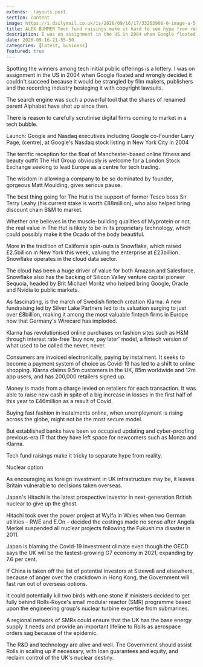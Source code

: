 ```yaml
---
extends: _layouts.post
section: content
image: https://i.dailymail.co.uk/1s/2020/09/16/17/33263908-0-image-a-5_1600274865657.jpg 
title: ALEX BUMMER Tech fund raisings make it hard to see hype from reality 
description: I was on assignment in the US in 2004 when Google floated and wrongly decided it couldnt succeed because it would be strangled by film makers, publishers and the recording industry. 
date: 2020-09-16-21-55-50 
categories: [latest, business] 
featured: true 
--- 
```

Spotting the winners among tech initial public offerings is a lottery. I was on assignment in the US in 2004 when Google floated and wrongly decided it couldn't succeed because it would be strangled by film makers, publishers and the recording industry besieging it with copyright lawsuits.

The search engine was such a powerful tool that the shares of renamed parent Alphabet have shot up since then.

There is reason to carefully scrutinise digital firms coming to market in a tech bubble. 

Launch: Google and Nasdaq executives including Google co-Founder Larry Page, (centre), at Google's Nasdaq stock listing in New York City in 2004   

The terrific reception for the float of Manchester-based online fitness and beauty outfit The Hut Group obviously is welcome for a London Stock Exchange seeking to lead Europe as a centre for tech trading.

The wisdom in allowing a company to be so dominated by founder, gorgeous Matt Moulding, gives serious pause. 

The best thing going for The Hut is the support of former Tesco boss Sir Terry Leahy (his current stake is worth £88million), who also helped bring discount chain B&M to market.

Whether one believes in the muscle-building qualities of Myprotein or not, the real value in The Hut is likely to be in its proprietary technology, which could possibly make it the Ocado of the body beautiful.

More in the tradition of California spin-outs is Snowflake, which raised £2.5billion in New York this week, valuing the enterprise at £23billion. Snowflake operates in the cloud data sector. 

The cloud has been a huge driver of value for both Amazon and Salesforce. Snowflake also has the backing of Silicon Valley venture capital pioneer Sequoia, headed by Brit Michael Moritz who helped bring Google, Oracle and Nvidia to public markets.

As fascinating, is the march of Swedish fintech creation Klarna. A new fundraising led by Silver Lake Partners led to its valuation surging to just over £8billion, making it among the most valuable fintech firms in Europe now that Germany's Wirecard has imploded. 

Klarna has revolutionised online purchases on fashion sites such as H&M through interest rate-free 'buy now, pay later' model, a fintech version of what used to be called the never, never.

Consumers are invoiced electronically, paying by instalment. It seeks to become a payment system of choice as Covid-19 has led to a shift to online shopping. Klarna claims 9.5m customers in the UK, 85m worldwide and 12m app users, and has 200,000 retailers signed up.

Money is made from a charge levied on retailers for each transaction. It was able to raise new cash in spite of a big increase in losses in the first half of this year to £46million as a result of Covid.

Buying fast fashion in instalments online, when unemployment is rising across the globe, might not be the most secure model. 

But established banks have been so occupied updating and cyber-proofing previous-era IT that they have left space for newcomers such as Monzo and Klarna.

Tech fund raisings make it tricky to separate hype from reality.

Nuclear option

As encouraging as foreign investment in UK infrastructure may be, it leaves Britain vulnerable to decisions taken overseas.

Japan's Hitachi is the latest prospective investor in next-generation British nuclear to give up the ghost.

Hitachi took over the power project at Wylfa in Wales when two German utilities – RWE and E.On – decided the costings made no sense after Angela Merkel suspended all nuclear projects following the Fukushima disaster in 2011.

Japan is blaming the Covid-19 investment climate even though the OECD says the UK will be the fastest-growing G7 economy in 2021, expanding by 7.6 per cent.

If China is taken off the list of potential investors at Sizewell and elsewhere, because of anger over the crackdown in Hong Kong, the Government will fast run out of overseas options.

It could potentially kill two birds with one stone if ministers decided to get fully behind Rolls-Royce's small modular reactor (SMR) programme based upon the engineering group's nuclear turbine expertise from submarines.

A regional network of SMRs could ensure that the UK has the base energy supply it needs and provide an important lifeline to Rolls as aerospace orders sag because of the epidemic.

The R&D and technology are alive and well. The Government should assist Rolls in scaling up if necessary, with loan guarantees and equity, and reclaim control of the UK's nuclear destiny.

